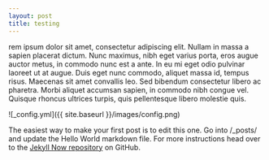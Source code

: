 ```yaml
---
layout: post
title: testing
---
```



rem ipsum dolor sit amet, consectetur adipiscing elit. Nullam in massa a sapien placerat dictum. Nunc maximus, nibh eget varius porta, eros augue auctor metus, in commodo nunc est a ante. In eu mi eget odio pulvinar laoreet ut at augue. Duis eget nunc commodo, aliquet massa id, tempus risus. Maecenas sit amet convallis leo. Sed bibendum consectetur libero ac pharetra. Morbi aliquet accumsan sapien, in commodo nibh congue vel. Quisque rhoncus ultrices turpis, quis pellentesque libero molestie quis. 

![_config.yml]({{ site.baseurl }}/images/config.png)

The easiest way to make your first post is to edit this one. Go into /_posts/ and update the Hello World markdown file. For more instructions head over to the [Jekyll Now repository](https://github.com/barryclark/jekyll-now) on GitHub.
